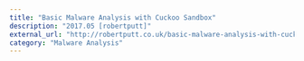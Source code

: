 ```yaml
---
title: "Basic Malware Analysis with Cuckoo Sandbox"
description: "2017.05 [robertputt]"
external_url: "http://robertputt.co.uk/basic-malware-analysis-with-cuckoo-sandbox.html"
category: "Malware Analysis"
---
```

